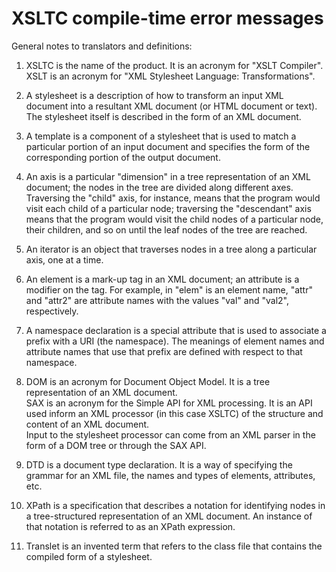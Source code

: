 XSLTC compile-time error messages
=================================

General notes to translators and definitions:

1. XSLTC is the name of the product. It is an acronym for "XSLT Compiler".
XSLT is an acronym for "XML Stylesheet Language: Transformations".

2. A stylesheet is a description of how to transform an input XML document
into a resultant XML document (or HTML document or text). The stylesheet
itself is described in the form of an XML document.

3. A template is a component of a stylesheet that is used to match a
particular portion of an input document and specifies the form of the
corresponding portion of the output document.

4. An axis is a particular "dimension" in a tree representation of an XML
document; the nodes in the tree are divided along different axes.
Traversing the "child" axis, for instance, means that the program would
visit each child of a particular node; traversing the "descendant" axis
means that the program would visit the child nodes of a particular node,
their children, and so on until the leaf nodes of the tree are reached.

5. An iterator is an object that traverses nodes in a tree along a
particular axis, one at a time.

6. An element is a mark-up tag in an XML document; an attribute is a
modifier on the tag. For example, in <elem attr='val' attr2='val2'> "elem"
is an element name, "attr" and "attr2" are attribute names with the values
"val" and "val2", respectively.

7. A namespace declaration is a special attribute that is used to associate
a prefix with a URI (the namespace). The meanings of element names and
attribute names that use that prefix are defined with respect to that
namespace.

8. DOM is an acronym for Document Object Model. It is a tree representation
of an XML document.  
SAX is an acronym for the Simple API for XML processing. It is an API used
inform an XML processor (in this case XSLTC) of the structure and content
of an XML document.  
Input to the stylesheet processor can come from an XML parser in the form
of a DOM tree or through the SAX API.

9. DTD is a document type declaration. It is a way of specifying the
grammar for an XML file, the names and types of elements, attributes, etc.

10. XPath is a specification that describes a notation for identifying
nodes in a tree-structured representation of an XML document. An instance
of that notation is referred to as an XPath expression.

11. Translet is an invented term that refers to the class file that
contains the compiled form of a stylesheet.
